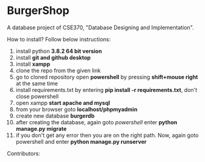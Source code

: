 # BurgerShop
A database project of CSE370, "Database Designing and Implementation".

How to install? Follow below instructions:
1. install python **3.8.2 64 bit version**
2. install **git and github desktop**
3. install **xampp**
4. clone the repo from the given link
5. go to cloned repository open **powershell** by pressing **shift+mouse right** at the same time
6. install requirements.txt by entering **pip install -r requirements.txt**, don't close powershell
7. open xampp **start apache and mysql**
8. from your browser goto **localhost/phpmyadmin**
9. create new database **burgerdb**
10. after creating the database, again goto *powershell* enter **python manage.py migrate**
11. if you don't get any error then you are on the right path. Now, again goto powershell and enter **python manage.py runserver**

Contributors:
